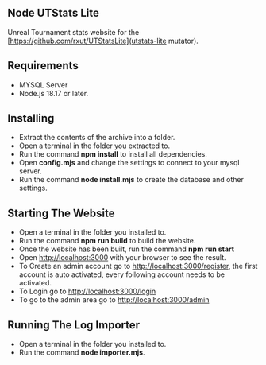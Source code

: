 ## Node UTStats Lite
Unreal Tournament stats website for the [https://github.com/rxut/UTStatsLite](utstats-lite mutator).

## Requirements 
- MYSQL Server
- Node.js 18.17 or later.

## Installing
- Extract the contents of the archive into a folder.
- Open a terminal in the folder you extracted to.
- Run the command **npm install** to install all dependencies.
- Open **config.mjs** and change the settings to connect to your mysql server.
- Run the command **node install.mjs** to create the database and other settings.


## Starting The Website
- Open a terminal in the folder you installed to.
- Run the command **npm run build** to build the website.
- Once the website has been built, run the command **npm run start**
- Open [http://localhost:3000](http://localhost:3000) with your browser to see the result.
- To Create an admin account go to [http://localhost:3000/register](http://localhost:3000/register), the first account is auto activated, every following account needs to be activated.
- To Login go to [http://localhost:3000/login](http://localhost:3000/login)
- To go to the admin area go to [http://localhost:3000/admin](http://localhost:3000/admin)

## Running The Log Importer
- Open a terminal in the folder you installed to.
- Run the command **node importer.mjs**.